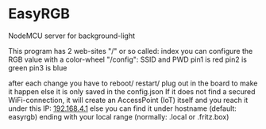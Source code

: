 # EasyRGB
NodeMCU server for background-light

This program has 2 web-sites
"/" or so called: index
you can configure the RGB value with a color-wheel
"/config":
SSID and PWD
pin1 is red
pin2 is green
pin3 is blue

after each change you have to reboot/ restart/ plug out in the board to make it happen else it is only saved in the config.json
If it does not find a secured WiFi-connection, it will create an AccessPoint (IoT) itself and you reach it under this IP: [192.168.4.1](http://192.168.4.1/config)
else you can find it under hostname (default: easyrgb) ending with your local range (normally: .local or .fritz.box)
